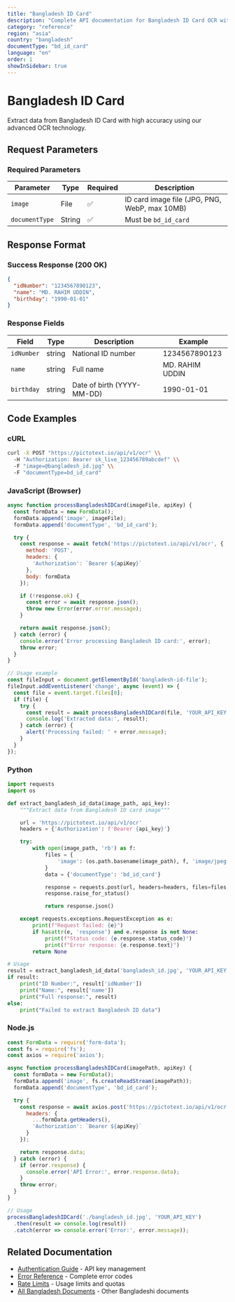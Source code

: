 ```yaml
---
title: "Bangladesh ID Card"
description: "Complete API documentation for Bangladesh ID Card OCR with examples and field reference"
category: "reference"
region: "asia"
country: "bangladesh"
documentType: "bd_id_card"
language: "en"
order: 1
showInSidebar: true
---
```


# Bangladesh ID Card

Extract data from Bangladesh ID Card with high accuracy using our advanced OCR technology.

## Request Parameters

### Required Parameters

| Parameter | Type | Required | Description |
|-----------|------|----------|-------------|
| `image` | File | ✅ | ID card image file (JPG, PNG, WebP, max 10MB) |
| `documentType` | String | ✅ | Must be `bd_id_card` |


## Response Format

### Success Response (200 OK)

```json
{
  "idNumber": "1234567890123",
  "name": "MD. RAHIM UDDIN",
  "birthday": "1990-01-01"
}
```

### Response Fields

| Field | Type | Description | Example |
|-------|------|-------------|---------|
| `idNumber` | string | National ID number | 1234567890123 |
| `name` | string | Full name | MD. RAHIM UDDIN |
| `birthday` | string | Date of birth (YYYY-MM-DD) | 1990-01-01 |

## Code Examples

### cURL

```bash
curl -X POST "https://pictotext.io/api/v1/ocr" \\
  -H "Authorization: Bearer sk_live_123456789abcdef" \\
  -F "image=@bangladesh_id.jpg" \\
  -F "documentType=bd_id_card"
```

### JavaScript (Browser)

```javascript
async function processBangladeshIDCard(imageFile, apiKey) {
  const formData = new FormData();
  formData.append('image', imageFile);
  formData.append('documentType', 'bd_id_card');

  try {
    const response = await fetch('https://pictotext.io/api/v1/ocr', {
      method: 'POST',
      headers: {
        'Authorization': `Bearer ${apiKey}`
      },
      body: formData
    });

    if (!response.ok) {
      const error = await response.json();
      throw new Error(error.error.message);
    }

    return await response.json();
  } catch (error) {
    console.error('Error processing Bangladesh ID card:', error);
    throw error;
  }
}

// Usage example
const fileInput = document.getElementById('bangladesh-id-file');
fileInput.addEventListener('change', async (event) => {
  const file = event.target.files[0];
  if (file) {
    try {
      const result = await processBangladeshIDCard(file, 'YOUR_API_KEY');
      console.log('Extracted data:', result);
    } catch (error) {
      alert('Processing failed: ' + error.message);
    }
  }
});
```

### Python

```python
import requests
import os

def extract_bangladesh_id_data(image_path, api_key):
    """Extract data from Bangladesh ID card image"""

    url = 'https://pictotext.io/api/v1/ocr'
    headers = {'Authorization': f'Bearer {api_key}'}

    try:
        with open(image_path, 'rb') as f:
            files = {
                'image': (os.path.basename(image_path), f, 'image/jpeg')
            }
            data = {'documentType': 'bd_id_card'}

            response = requests.post(url, headers=headers, files=files, data=data, timeout=30)
            response.raise_for_status()

            return response.json()

    except requests.exceptions.RequestException as e:
        print(f"Request failed: {e}")
        if hasattr(e, 'response') and e.response is not None:
            print(f"Status code: {e.response.status_code}")
            print(f"Error response: {e.response.text}")
        return None

# Usage
result = extract_bangladesh_id_data('bangladesh_id.jpg', 'YOUR_API_KEY')
if result:
    print("ID Number:", result['idNumber'])
    print("Name:", result['name'])
    print("Full response:", result)
else:
    print("Failed to extract Bangladesh ID data")
```

### Node.js

```javascript
const FormData = require('form-data');
const fs = require('fs');
const axios = require('axios');

async function processBangladeshIDCard(imagePath, apiKey) {
  const formData = new FormData();
  formData.append('image', fs.createReadStream(imagePath));
  formData.append('documentType', 'bd_id_card');

  try {
    const response = await axios.post('https://pictotext.io/api/v1/ocr', formData, {
      headers: {
        ...formData.getHeaders(),
        'Authorization': `Bearer ${apiKey}`
      }
    });

    return response.data;
  } catch (error) {
    if (error.response) {
      console.error('API Error:', error.response.data);
    }
    throw error;
  }
}

// Usage
processBangladeshIDCard('./bangladesh_id.jpg', 'YOUR_API_KEY')
  .then(result => console.log(result))
  .catch(error => console.error('Error:', error.message));
```

## Related Documentation

- [Authentication Guide](../../../authentication) - API key management
- [Error Reference](../../../errors) - Complete error codes
- [Rate Limits](../../../limits) - Usage limits and quotas
- [All Bangladesh Documents](../../../supported-documents#asia) - Other Bangladeshi documents